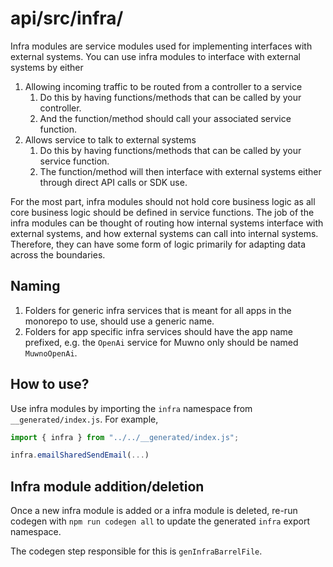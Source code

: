# api/src/infra/
Infra modules are service modules used for implementing interfaces with external systems. You can use infra modules to interface with external systems by either
1. Allowing incoming traffic to be routed from a controller to a service
    1. Do this by having functions/methods that can be called by your controller.
    1. And the function/method should call your associated service function.
1. Allows service to talk to external systems
    1. Do this by having functions/methods that can be called by your service function.
    1. The function/method will then interface with external systems either through direct API calls or SDK use.

For the most part, infra modules should not hold core business logic as all core business logic should be defined in service functions. The job of the infra modules can be thought of routing how internal systems interface with external systems, and how external systems can call into internal systems. Therefore, they can have some form of logic primarily for adapting data across the boundaries.


## Naming
1. Folders for generic infra services that is meant for all apps in the monorepo to use, should use a generic name.
1. Folders for app specific infra services should have the app name prefixed, e.g. the `OpenAi` service for Muwno only should be named `MuwnoOpenAi`.


## How to use?
Use infra modules by importing the `infra` namespace from `__generated/index.js`. For example,
```typescript
import { infra } from "../../__generated/index.js";

infra.emailSharedSendEmail(...)
```


## Infra module addition/deletion
Once a new infra module is added or a infra module is deleted, re-run codegen with `npm run codegen all` to update the generated `infra` export namespace.

The codegen step responsible for this is `genInfraBarrelFile`.